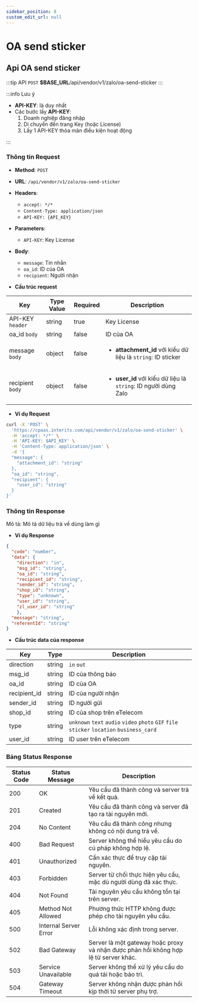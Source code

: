 ```yaml
---
sidebar_position: 8
custom_edit_url: null
---
```


# OA send sticker

## Api OA send sticker  

:::tip API
  `POST` __$BASE_URL__/api/vendor/v1/zalo/oa-send-sticker
:::

:::info Lưu ý 

  - __API-KEY__: là duy nhất
  - Các bước lấy __API-KEY__: 
    1. Doanh nghiệp đăng nhập
    2. Di chuyển đến trang Key (hoặc License)
    3. Lấy 1 API-KEY thỏa mãn điều kiện hoạt động

:::

### Thông tin Request

- **Method**: `POST`
- **URL**: `/api/vendor/v1/zalo/oa-send-sticker`
- **Headers**: 
  - `accept: */*`
  - `Content-Type: application/json`
  - `API-KEY: {API_KEY}`
- **Parameters**:
  - `API-KEY`: Key License
- **Body**:
  - `message`: Tin nhắn
  - `oa_id`: ID của OA
  - `recipient`: Người nhận

- **Cấu trúc request**

| Key          | Type Value            |     Required    | Description   |
|------------- |-----------------------|-----------------|---------------               |
| API-KEY `header`       | string                | true            |    Key License         |
| oa_id `body`         | string                | false            |     ID của OA          |
| message `body`         | object                | false            |      <ul><li>**attachment_id** với kiểu dữ liệu là `string`: ID sticker</li></ul>         |
| recipient `body`        | object          | false            |     <ul><li> **user_id** với kiểu dữ liệu là `string`: ID người dùng Zalo</li></ul>           |

- **Ví dụ Request**

```bash
curl -X 'POST' \
  'https://cpaas.interits.com/api/vendor/v1/zalo/oa-send-sticker' \
  -H 'accept: */*' \
  -H 'API-KEY: $API_KEY' \
  -H 'Content-Type: application/json' \
  -d '{
  "message": {
    "attachment_id": "string"
  },
  "oa_id": "string",
  "recipient": {
    "user_id": "string"
  }
}'
```

### Thông tin Response

Mô tả: Mô tả dữ liệu trả về dùng làm gì 

- **Ví dụ Response**

```json
{
  "code": "number",
  "data": {
    "direction": "in",
    "msg_id": "string",
    "oa_id": "string",
    "recipient_id": "string",
    "sender_id": "string",
    "shop_id": "string",
    "type": "unknown",
    "user_id": "string",
    "zl_user_id": "string"
    },
  "message": "string",
  "referentId": "string"
}
```

- **Cấu trúc data của response**

| Key          | Type            |    Description       |
|------------- |-----------------|-------------------|
| direction     | string          |    `in` `out`   |
| msg_id     | string          |    ID của thông báo   |
| oa_id     | string          |     ID của OA   |
| recipient_id     | string          |    ID của người nhận   |
| sender_id     | string          |    ID người gửi   |
| shop_id     | string          |    ID của shop trên eTelecom   |
| type     | string          |    `unknown` `text` `audio` `video` `photo` `GIF` `file`  `sticker`  `location`  `business_card`   |
| user_id     | string          |    ID user trên eTelecom   |

 

### Bảng Status Response

| Status Code | Status Message            | Description                                                                 |
|-------------|---------------------------|-----------------------------------------------------------------------------|
| 200         | OK                        | Yêu cầu đã thành công và server trả về kết quả.                           |
| 201         | Created                   | Yêu cầu đã thành công và server đã tạo ra tài nguyên mới.                  |
| 204         | No Content                | Yêu cầu đã thành công nhưng không có nội dung trả về.                      |
| 400         | Bad Request               | Server không thể hiểu yêu cầu do cú pháp không hợp lệ.                    |
| 401         | Unauthorized              | Cần xác thực để truy cập tài nguyên.                                       |
| 403         | Forbidden                 | Server từ chối thực hiện yêu cầu, mặc dù người dùng đã xác thực.           |
| 404         | Not Found                 | Tài nguyên yêu cầu không tồn tại trên server.                              |
| 405         | Method Not Allowed         | Phương thức HTTP không được phép cho tài nguyên yêu cầu.                   |
| 500         | Internal Server Error     | Lỗi không xác định trong server.                                            |
| 502         | Bad Gateway               | Server là một gateway hoặc proxy và nhận được phản hồi không hợp lệ từ server khác. |
| 503         | Service Unavailable       | Server không thể xử lý yêu cầu do quá tải hoặc bảo trì.                    |
| 504         | Gateway Timeout           | Server không nhận được phản hồi kịp thời từ server phụ trợ.                |


